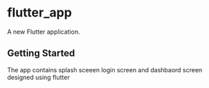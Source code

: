 # flutter_app

A new Flutter application.

## Getting Started
The app contains splash sceeen login screen and dashbaord screen 
designed using flutter
